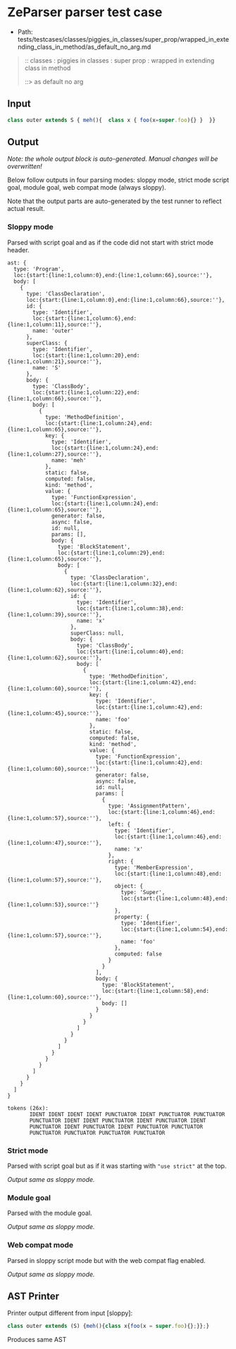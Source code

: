 # ZeParser parser test case

- Path: tests/testcases/classes/piggies_in_classes/super_prop/wrapped_in_extending_class_in_method/as_default_no_arg.md

> :: classes : piggies in classes : super prop : wrapped in extending class in method
>
> ::> as default no arg

## Input

`````js
class outer extends S { meh(){  class x { foo(x=super.foo){} }  }}
`````

## Output

_Note: the whole output block is auto-generated. Manual changes will be overwritten!_

Below follow outputs in four parsing modes: sloppy mode, strict mode script goal, module goal, web compat mode (always sloppy).

Note that the output parts are auto-generated by the test runner to reflect actual result.

### Sloppy mode

Parsed with script goal and as if the code did not start with strict mode header.

`````
ast: {
  type: 'Program',
  loc:{start:{line:1,column:0},end:{line:1,column:66},source:''},
  body: [
    {
      type: 'ClassDeclaration',
      loc:{start:{line:1,column:0},end:{line:1,column:66},source:''},
      id: {
        type: 'Identifier',
        loc:{start:{line:1,column:6},end:{line:1,column:11},source:''},
        name: 'outer'
      },
      superClass: {
        type: 'Identifier',
        loc:{start:{line:1,column:20},end:{line:1,column:21},source:''},
        name: 'S'
      },
      body: {
        type: 'ClassBody',
        loc:{start:{line:1,column:22},end:{line:1,column:66},source:''},
        body: [
          {
            type: 'MethodDefinition',
            loc:{start:{line:1,column:24},end:{line:1,column:65},source:''},
            key: {
              type: 'Identifier',
              loc:{start:{line:1,column:24},end:{line:1,column:27},source:''},
              name: 'meh'
            },
            static: false,
            computed: false,
            kind: 'method',
            value: {
              type: 'FunctionExpression',
              loc:{start:{line:1,column:24},end:{line:1,column:65},source:''},
              generator: false,
              async: false,
              id: null,
              params: [],
              body: {
                type: 'BlockStatement',
                loc:{start:{line:1,column:29},end:{line:1,column:65},source:''},
                body: [
                  {
                    type: 'ClassDeclaration',
                    loc:{start:{line:1,column:32},end:{line:1,column:62},source:''},
                    id: {
                      type: 'Identifier',
                      loc:{start:{line:1,column:38},end:{line:1,column:39},source:''},
                      name: 'x'
                    },
                    superClass: null,
                    body: {
                      type: 'ClassBody',
                      loc:{start:{line:1,column:40},end:{line:1,column:62},source:''},
                      body: [
                        {
                          type: 'MethodDefinition',
                          loc:{start:{line:1,column:42},end:{line:1,column:60},source:''},
                          key: {
                            type: 'Identifier',
                            loc:{start:{line:1,column:42},end:{line:1,column:45},source:''},
                            name: 'foo'
                          },
                          static: false,
                          computed: false,
                          kind: 'method',
                          value: {
                            type: 'FunctionExpression',
                            loc:{start:{line:1,column:42},end:{line:1,column:60},source:''},
                            generator: false,
                            async: false,
                            id: null,
                            params: [
                              {
                                type: 'AssignmentPattern',
                                loc:{start:{line:1,column:46},end:{line:1,column:57},source:''},
                                left: {
                                  type: 'Identifier',
                                  loc:{start:{line:1,column:46},end:{line:1,column:47},source:''},
                                  name: 'x'
                                },
                                right: {
                                  type: 'MemberExpression',
                                  loc:{start:{line:1,column:48},end:{line:1,column:57},source:''},
                                  object: {
                                    type: 'Super',
                                    loc:{start:{line:1,column:48},end:{line:1,column:53},source:''}
                                  },
                                  property: {
                                    type: 'Identifier',
                                    loc:{start:{line:1,column:54},end:{line:1,column:57},source:''},
                                    name: 'foo'
                                  },
                                  computed: false
                                }
                              }
                            ],
                            body: {
                              type: 'BlockStatement',
                              loc:{start:{line:1,column:58},end:{line:1,column:60},source:''},
                              body: []
                            }
                          }
                        }
                      ]
                    }
                  }
                ]
              }
            }
          }
        ]
      }
    }
  ]
}

tokens (26x):
       IDENT IDENT IDENT IDENT PUNCTUATOR IDENT PUNCTUATOR PUNCTUATOR
       PUNCTUATOR IDENT IDENT PUNCTUATOR IDENT PUNCTUATOR IDENT
       PUNCTUATOR IDENT PUNCTUATOR IDENT PUNCTUATOR PUNCTUATOR
       PUNCTUATOR PUNCTUATOR PUNCTUATOR PUNCTUATOR
`````

### Strict mode

Parsed with script goal but as if it was starting with `"use strict"` at the top.

_Output same as sloppy mode._

### Module goal

Parsed with the module goal.

_Output same as sloppy mode._

### Web compat mode

Parsed in sloppy script mode but with the web compat flag enabled.

_Output same as sloppy mode._

## AST Printer

Printer output different from input [sloppy]:

````js
class outer extends (S) {meh(){class x{foo(x = super.foo){};}};}
````

Produces same AST
